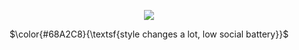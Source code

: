 <p align = "center" >
  <img src="https://tenor.com/view/castorice-honkai-star-rail-hsr-castorice-hsr-gif-15048495693234017873.gif" />
</p>
<p align = "center" >
  $\color{#68A2C8}{\textsf{style changes a lot, low social battery}}$
</p>
